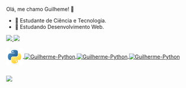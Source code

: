 Olá, me chamo Guilheme! 👋

- 🔭 Estudante de Ciência e Tecnologia.
- 🌱 Estudando Desenvolvimento Web.

 <div>
  <a href="https://github.com/guilhermeaquinop">
  <img height="155em" src="https://github-readme-stats.vercel.app/api?username=guilhermeaquinop&show_icons=true&theme=dark&include_all_commits=true&count_private=true"/>
  <img height="155em" src="https://github-readme-stats.vercel.app/api/top-langs/?username=guilhermeaquinop&layout=compact&langs_count=7&theme=dark"/>
</div>
<div style="display: inline_block"><br>
  <img align="center" alt="Guilherme-Python" height="45" width="45" src="https://raw.githubusercontent.com/devicons/devicon/master/icons/python/python-original.svg">
  <img align="center" alt="Guilherme-Python" height="45" width="45" src="https://cdn.jsdelivr.net/gh/devicons/devicon/icons/html5/html5-original.svg">
  <img align="center" alt="Guilherme-Python" height="45" width="45" src="https://cdn.jsdelivr.net/gh/devicons/devicon/icons/css3/css3-original.svg">
  <img align="center" alt="Guilherme-Python" height="45" width="45" src="https://cdn.jsdelivr.net/gh/devicons/devicon/icons/javascript/javascript-original.svg">
</div>

  ##
  
 <div>
   <a href="https://www.linkedin.com/in/guilherme-de-aquino-72b7a020b/" target="_blank"><img src="https://img.shields.io/badge/-LinkedIn-%230077B5?style=for-the-badge&logo=linkedin&logoColor=white" target="_blank"></a>
</div>

 
